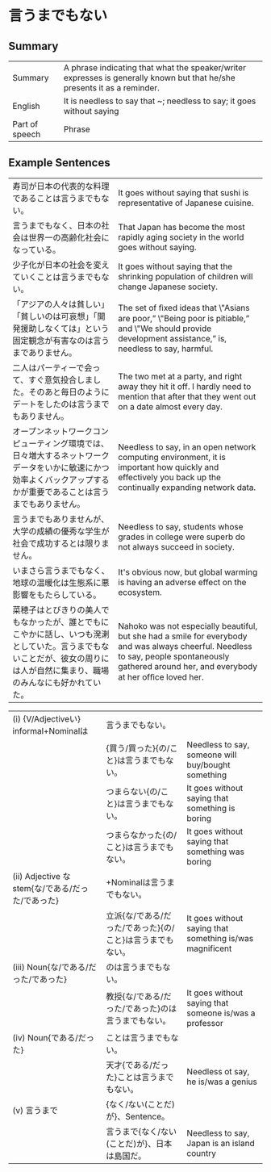 # 言うまでもない

## Summary

<table><tr>   <td>Summary</td>   <td>A phrase indicating that what the speaker/writer expresses is generally known but that he/she presents it as a reminder.</td></tr><tr>   <td>English</td>   <td>It is needless to say that ~; needless to say; it goes without saying</td></tr><tr>   <td>Part of speech</td>   <td>Phrase</td></tr></table>

## Example Sentences

<table><tr>   <td>寿司が日本の代表的な料理であることは言うまでもない。</td>   <td>It goes without saying that sushi is representative of Japanese cuisine.</td></tr><tr>   <td>言うまでもなく、日本の社会は世界一の高齢化社会になっている。</td>   <td>That Japan has become the most rapidly aging society in the world goes without saying.</td></tr><tr>   <td>少子化が日本の社会を変えていくことは言うまでもない。</td>   <td>It goes without saying that the shrinking population of children will change Japanese society.</td></tr><tr>   <td>「アジアの人々は貧しい」「貧しいのは可哀想」「開発援助しなくては」という固定観念が有害なのは言うまでありません。</td>   <td>The set of ﬁxed ideas that \"Asians are poor,” \"Being poor is pitiable,” and \"We should provide development assistance,” is, needless to say, harmful.</td></tr><tr>   <td>二人はパーティーで会って、すぐ意気投合しました。そのあと毎日のようにデートをしたのは言うまでもありません。</td>   <td>The two met at a party, and right away they hit it off. I hardly need to mention that after that they went out on a date almost every day.</td></tr><tr>   <td>オープンネットワークコンピューティング環境では、日々増大するネットワークデータをいかに敏速にかつ効率よくバックアップするかが重要であることは言うまでもありません。</td>   <td>Needless to say, in an open network computing environment, it is important how quickly and effectively you back up the continually expanding network data.</td></tr><tr>   <td>言うまでもありませんが、大学の成績の優秀な学生が社会で成功するとは限りません。</td>   <td>Needless to say, students whose grades in college were superb do not always succeed in society.</td></tr><tr>   <td>いまさら言うまでもなく、地球の温暖化は生態系に悪影響をもたらしている。</td>   <td>It's obvious now, but global warming is having an adverse effect on the ecosystem.</td></tr><tr>   <td>菜穂子はとびきりの美人でもなかったが、誰とでもにこやかに話し、いつも溌溂としていた。言うまでもないことだが、彼女の周りには人が自然に集まり、職場のみんなにも好かれていた。</td>   <td>Nahoko was not especially beautiful, but she had a smile for everybody and was always cheerful. Needless to say, people spontaneously gathered around her, and everybody at her ofﬁce loved her.</td></tr></table>

<table class="table"><tbody><tr class="tr head"><td class="td"><span class="numbers">(i)</span> <span class="bold">{V/Adjectiveい} informal+Nominalは</span></td><td class="td"><span class="concept">言うまでもない</span><span>。</span></td><td class="td"></td></tr><tr class="tr"><td class="td"></td><td class="td"><span>{買う/買った}{の/こと}は</span><span class="concept">言うまでもない</span><span>。</span></td><td class="td"><span>Needless to say, someone will buy/bought something</span></td></tr><tr class="tr"><td class="td"></td><td class="td"><span>つまらない{の/こと}は</span><span class="concept">言うまでもない</span><span>。</span></td><td class="td"><span>It goes without saying that something is boring</span></td></tr><tr class="tr"><td class="td"></td><td class="td"><span>つまらなかった{の/こと}は</span><span class="concept">言うまでもない</span><span>。</span></td><td class="td"><span>It goes without saying that something was boring</span></td></tr><tr class="tr head"><td class="td"><span class="numbers">(ii)</span> <span class="bold">Adjective な stem{な/である/だった/であった}</span></td><td class="td"><span>+Nominalは</span><span class="concept">言うまでもない</span><span>。</span></td><td class="td"></td></tr><tr class="tr"><td class="td"></td><td class="td"><span>立派{な/である/だった/であった}{の/こと}は</span><span class="concept">言うまでもない</span><span>。</span></td><td class="td"><span>It goes without saying that something is/was magnificent</span></td></tr><tr class="tr head"><td class="td"><span class="numbers">(iii)</span> <span class="bold">Noun{な/である/だった/であった}</span></td><td class="td"><span>のは</span><span class="concept">言うまでもない</span><span>。</span></td><td class="td"></td></tr><tr class="tr"><td class="td"></td><td class="td"><span>教授{な/である/だった/であった}のは</span><span class="concept">言うまでもない</span><span>。</span></td><td class="td"><span>It goes without saying that someone is/was a professor</span></td></tr><tr class="tr head"><td class="td"><span class="numbers">(iv)</span> <span class="bold">Noun{である/だった}</span></td><td class="td"><span>ことは</span><span class="concept">言うまでもない</span><span>。</span></td><td class="td"></td></tr><tr class="tr"><td class="td"></td><td class="td"><span>天才{である/だった}ことは</span><span class="concept">言うまでもない</span><span>。</span></td><td class="td"><span>Needless ot say, he is/was a genius</span></td></tr><tr class="tr head"><td class="td"><span class="numbers">(v)</span> <span class="concept">言うまで</span></td><td class="td"><span class="concept"></span><span>{なく/ない(ことだ)が}、Sentence。</span></td><td class="td"></td></tr><tr class="tr"><td class="td"></td><td class="td"><span class="concept">言うまで</span><span>{なく/ない(ことだ)が}、日本は島国だ。</span></td><td class="td"><span>Needless to say, Japan is an island country</span></td></tr></tbody></table>


